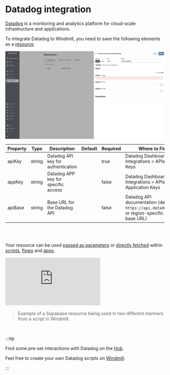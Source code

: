 # Datadog integration

[Datadog](https://www.datadoghq.com/) is a monitoring and analytics platform for cloud-scale infrastructure and applications.

To integrate Datadog to Windmill, you need to save the following elements as a [resource](../core_concepts/3_resources_and_types/index.mdx).

![Add Datadog Resource](../assets/integrations/add-datadog.png.webp)

| Property | Type   | Description                         | Default | Required | Where to Find                                                                                    |
| -------- | ------ | ----------------------------------- | ------- | -------- | ------------------------------------------------------------------------------------------------ |
| apiKey   | string | Datadog API key for authentication  |         | true     | Datadog Dashboard > Integrations > APIs > API Keys                                               |
| appKey   | string | Datadog APP key for specific access |         | false    | Datadog Dashboard > Integrations > APIs > Application Keys                                       |
| apiBase  | string | Base URL for the Datadog API        |         | false    | Datadog API documentation (default: `https://api.datadoghq.com` or region-specific API base URL) |

<br/><br/>

Your resource can be used [passed as parameters](../core_concepts/3_resources_and_types/index.mdx#passing-resources-as-parameters-to-scripts-preferred) or [directly fetched](../core_concepts/3_resources_and_types/index.mdx#fetching-them-from-within-a-script-by-using-the-wmill-client-in-the-respective-language) within [scripts](../script_editor/index.mdx), [flows](../flows/1_flow_editor.mdx) and [apps](../apps/0_app_editor/index.mdx).

<iframe
	style={{ aspectRatio: '16/9' }}
	src="https://www.youtube.com/embed/ggJQtzvqaqA"
	title="YouTube video player"
	frameBorder="0"
	allow="accelerometer; autoplay; clipboard-write; encrypted-media; gyroscope; picture-in-picture; web-share"
	allowFullScreen
	className="border-2 rounded-lg object-cover w-full dark:border-gray-800"
></iframe>

<br/>

> Example of a Supabase resource being used in two different manners from a script in Windmill.
<br/>

:::tip

Find some pre-set interactions with Datadog on the [Hub](https://hub.windmill.dev/integrations/datadog).

Feel free to create your own Datadog scripts on [Windmill](../getting_started/00_how_to_use_windmill/index.mdx).

:::
